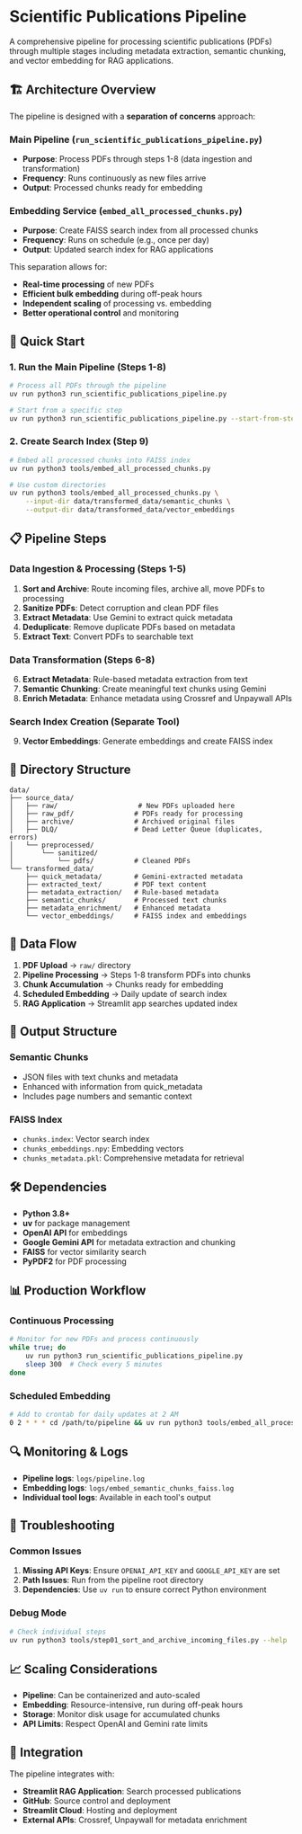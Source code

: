 # Scientific Publications Pipeline

A comprehensive pipeline for processing scientific publications (PDFs) through multiple stages including metadata extraction, semantic chunking, and vector embedding for RAG applications.

## 🏗️ **Architecture Overview**

The pipeline is designed with a **separation of concerns** approach:

### **Main Pipeline** (`run_scientific_publications_pipeline.py`)
- **Purpose**: Process PDFs through steps 1-8 (data ingestion and transformation)
- **Frequency**: Runs continuously as new files arrive
- **Output**: Processed chunks ready for embedding

### **Embedding Service** (`embed_all_processed_chunks.py`)
- **Purpose**: Create FAISS search index from all processed chunks
- **Frequency**: Runs on schedule (e.g., once per day)
- **Output**: Updated search index for RAG applications

This separation allows for:
- **Real-time processing** of new PDFs
- **Efficient bulk embedding** during off-peak hours
- **Independent scaling** of processing vs. embedding
- **Better operational control** and monitoring

## 🚀 **Quick Start**

### **1. Run the Main Pipeline (Steps 1-8)**
```bash
# Process all PDFs through the pipeline
uv run python3 run_scientific_publications_pipeline.py

# Start from a specific step
uv run python3 run_scientific_publications_pipeline.py --start-from-step 5
```

### **2. Create Search Index (Step 9)**
```bash
# Embed all processed chunks into FAISS index
uv run python3 tools/embed_all_processed_chunks.py

# Use custom directories
uv run python3 tools/embed_all_processed_chunks.py \
    --input-dir data/transformed_data/semantic_chunks \
    --output-dir data/transformed_data/vector_embeddings
```

## 📋 **Pipeline Steps**

### **Data Ingestion & Processing (Steps 1-5)**
1. **Sort and Archive**: Route incoming files, archive all, move PDFs to processing
2. **Sanitize PDFs**: Detect corruption and clean PDF files
3. **Extract Metadata**: Use Gemini to extract quick metadata
4. **Deduplicate**: Remove duplicate PDFs based on metadata
5. **Extract Text**: Convert PDFs to searchable text

### **Data Transformation (Steps 6-8)**
6. **Extract Metadata**: Rule-based metadata extraction from text
7. **Semantic Chunking**: Create meaningful text chunks using Gemini
8. **Enrich Metadata**: Enhance metadata using Crossref and Unpaywall APIs

### **Search Index Creation (Separate Tool)**
9. **Vector Embeddings**: Generate embeddings and create FAISS index

## 📁 **Directory Structure**

```
data/
├── source_data/
│   ├── raw/                    # New PDFs uploaded here
│   ├── raw_pdf/               # PDFs ready for processing
│   ├── archive/               # Archived original files
│   ├── DLQ/                   # Dead Letter Queue (duplicates, errors)
│   └── preprocessed/
│       └── sanitized/
│           └── pdfs/          # Cleaned PDFs
└── transformed_data/
    ├── quick_metadata/        # Gemini-extracted metadata
    ├── extracted_text/        # PDF text content
    ├── metadata_extraction/   # Rule-based metadata
    ├── semantic_chunks/       # Processed text chunks
    ├── metadata_enrichment/   # Enhanced metadata
    └── vector_embeddings/     # FAISS index and embeddings
```

## 🔄 **Data Flow**

1. **PDF Upload** → `raw/` directory
2. **Pipeline Processing** → Steps 1-8 transform PDFs into chunks
3. **Chunk Accumulation** → Chunks ready for embedding
4. **Scheduled Embedding** → Daily update of search index
5. **RAG Application** → Streamlit app searches updated index

## 🎯 **Output Structure**

### **Semantic Chunks**
- JSON files with text chunks and metadata
- Enhanced with information from quick_metadata
- Includes page numbers and semantic context

### **FAISS Index**
- `chunks.index`: Vector search index
- `chunks_embeddings.npy`: Embedding vectors
- `chunks_metadata.pkl`: Comprehensive metadata for retrieval

## 🛠️ **Dependencies**

- **Python 3.8+**
- **uv** for package management
- **OpenAI API** for embeddings
- **Google Gemini API** for metadata extraction and chunking
- **FAISS** for vector similarity search
- **PyPDF2** for PDF processing

## 📊 **Production Workflow**

### **Continuous Processing**
```bash
# Monitor for new PDFs and process continuously
while true; do
    uv run python3 run_scientific_publications_pipeline.py
    sleep 300  # Check every 5 minutes
done
```

### **Scheduled Embedding**
```bash
# Add to crontab for daily updates at 2 AM
0 2 * * * cd /path/to/pipeline && uv run python3 tools/embed_all_processed_chunks.py
```

## 🔍 **Monitoring & Logs**

- **Pipeline logs**: `logs/pipeline.log`
- **Embedding logs**: `logs/embed_semantic_chunks_faiss.log`
- **Individual tool logs**: Available in each tool's output

## 🚨 **Troubleshooting**

### **Common Issues**
1. **Missing API Keys**: Ensure `OPENAI_API_KEY` and `GOOGLE_API_KEY` are set
2. **Path Issues**: Run from the pipeline root directory
3. **Dependencies**: Use `uv run` to ensure correct Python environment

### **Debug Mode**
```bash
# Check individual steps
uv run python3 tools/step01_sort_and_archive_incoming_files.py --help
```

## 📈 **Scaling Considerations**

- **Pipeline**: Can be containerized and auto-scaled
- **Embedding**: Resource-intensive, run during off-peak hours
- **Storage**: Monitor disk usage for accumulated chunks
- **API Limits**: Respect OpenAI and Gemini rate limits

## 🔗 **Integration**

The pipeline integrates with:
- **Streamlit RAG Application**: Search processed publications
- **GitHub**: Source control and deployment
- **Streamlit Cloud**: Hosting and deployment
- **External APIs**: Crossref, Unpaywall for metadata enrichment 